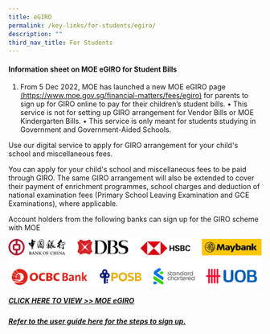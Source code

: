 ```yaml
---
title: eGIRO
permalink: /key-links/for-students/egiro/
description: ""
third_nav_title: For Students
---
```

#### Information sheet on MOE eGIRO for Student Bills 

1.	From 5 Dec 2022, MOE has launched a new MOE eGIRO page [(https://www.moe.gov.sg/financial-matters/fees/egiro)](https://www.moe.gov.sg/financial-matters/fees/egiro) for parents to sign up for GIRO online to pay for their children’s student bills. 
•	This service is not for setting up GIRO arrangement for Vendor Bills or MOE Kindergarten Bills.
•	This service is only meant for students studying in Government and Government-Aided Schools.

Use our digital service to apply for GIRO arrangement for your child's school and miscellaneous fees.



You can apply for your child's school and miscellaneous fees to be paid through GIRO. The same GIRO arrangement will also be extended to cover their payment of enrichment programmes, school charges and deduction of national examination fees (Primary School Leaving Examination and GCE Examinations), where applicable.

Account holders from the following banks can sign up for the GIRO scheme with MOE

![](/images/2023%20MISCELLANOUS/egiro_bank_logos_4x2.png)

##### [**CLICK HERE TO VIEW >> MOE eGIRO**](https://www.moe.gov.sg/financial-matters/fees/egiro)

##### [Refer to the user guide here for the steps to sign up.](/files/egiro_user_guide.pdf)